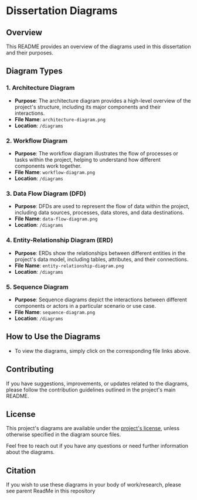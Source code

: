 # Dissertation Diagrams

## Overview

This README provides an overview of the diagrams used in this dissertation and their purposes.

## Diagram Types


### 1. **Architecture Diagram**

- **Purpose**: The architecture diagram provides a high-level overview of the project's structure, including its major components and their interactions.
- **File Name**: `architecture-diagram.png`
- **Location**: `/diagrams`

### 2. **Workflow Diagram**

- **Purpose**: The workflow diagram illustrates the flow of processes or tasks within the project, helping to understand how different components work together.
- **File Name**: `workflow-diagram.png`
- **Location**: `/diagrams`

### 3. **Data Flow Diagram (DFD)**

- **Purpose**: DFDs are used to represent the flow of data within the project, including data sources, processes, data stores, and data destinations.
- **File Name**: `data-flow-diagram.png`
- **Location**: `/diagrams`

### 4. **Entity-Relationship Diagram (ERD)**

- **Purpose**: ERDs show the relationships between different entities in the project's data model, including tables, attributes, and their connections.
- **File Name**: `entity-relationship-diagram.png`
- **Location**: `/diagrams`

### 5. **Sequence Diagram**

- **Purpose**: Sequence diagrams depict the interactions between different components or actors in a particular scenario or use case.
- **File Name**: `sequence-diagram.png`
- **Location**: `/diagrams`

## How to Use the Diagrams

- To view the diagrams, simply click on the corresponding file links above.

## Contributing

If you have suggestions, improvements, or updates related to the diagrams, please follow the contribution guidelines outlined in the project's main README.

## License

This project's diagrams are available under the [project's license](/LICENSE), unless otherwise specified in the diagram source files.

Feel free to reach out if you have any questions or need further information about the diagrams.

## Citation
If you wish to use these diagrams in your body of work/research, please see parent ReadMe in this repository
